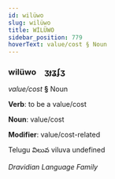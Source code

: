 ```yaml
---
id: wilüwo
slug: wilüwo
title: WİLÜWO
sidebar_position: 779
hoverText: value/cost § Noun
---
```


### wilüwo&emsp;<span kind="abugida">ʒɟʓʄʒ</span>

*value/cost* **§** Noun

**Verb**: to be a value/cost

**Noun**: value/cost

**Modifier**: value/cost-related

Telugu విలువ viluva undefined

*Dravidian Language Family*